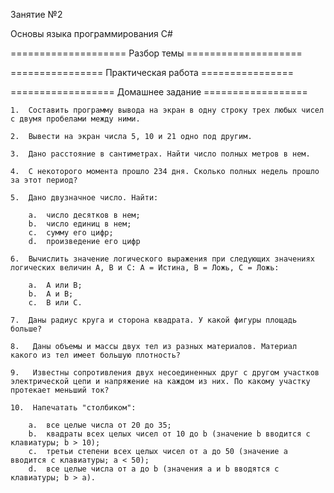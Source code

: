Занятие №2

Основы языка программирования C#

==================== Разбор темы ====================

================ Практическая работа ================


================== Домашнее задание ==================

	1.	Составить программу вывода на экран в одну строку трех любых чисел с двумя пробелами между ними.

	2.	Вывести на экран числа 5, 10 и 21 одно под другим.

	3.	Дано расстояние в сантиметрах. Найти число полных метров в нем.

	4.	С некоторого момента прошло 234 дня. Сколько полных недель прошло за этот период?

	5.	Дано двузначное число. Найти:

		a.	число десятков в нем;
		b.	число единиц в нем;
		c.	сумму его цифр;
		d.	произведение его цифр

	6.	Вычислить значение логического выражения при следующих значениях логических величин А, В и С: А = Истина, В = Ложь, С = Ложь:

		a.	А или В; 
		b.	А и В; 
		c.	В или С.

	7.	Даны радиус круга и сторона квадрата. У какой фигуры площадь больше?

	8.	 Даны объемы и массы двух тел из разных материалов. Материал какого из тел имеет большую плотность?

	9.	 Известны сопротивления двух несоединенных друг с другом участков электрической цепи и напряжение на каждом из них. По какому участку протекает меньший ток?

	10.	 Напечатать "столбиком": 

		a.	все целые числа от 20 до 35;
		b.	квадраты всех целых чисел от 10 до b (значение b вводится с клавиатуры; b > 10);
		c.	третьи степени всех целых чисел от a до 50 (значение a вводится с клавиатуры; a < 50); 
		d.	все целые числа от a до b (значения a и b вводятся с клавиатуры; b > a).
